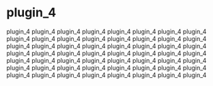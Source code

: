 # plugin_4
plugin_4 plugin_4 plugin_4 plugin_4 
plugin_4 plugin_4 plugin_4 plugin_4 
plugin_4 plugin_4 plugin_4 plugin_4 
plugin_4 plugin_4 plugin_4 plugin_4 
plugin_4 plugin_4 plugin_4 plugin_4 
plugin_4 plugin_4 plugin_4 plugin_4 
plugin_4 plugin_4 plugin_4 plugin_4 
plugin_4 plugin_4 plugin_4 plugin_4 
plugin_4 plugin_4 plugin_4 plugin_4 
plugin_4 plugin_4 plugin_4 plugin_4 
plugin_4 plugin_4 plugin_4 plugin_4 
plugin_4 plugin_4 plugin_4 plugin_4 
plugin_4 plugin_4 plugin_4 plugin_4 
plugin_4 plugin_4 plugin_4 plugin_4 
